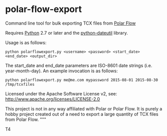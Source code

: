 # polar-flow-export
Command line tool for bulk exporting TCX files from [Polar Flow](https://flow.polar.com/)

Requires [Python](https://www.python.org) 2.7 or later and the [python-dateutil](https://pypi.python.org/pypi/python-dateutil) library.

Usage is as follows:

    python polarflowexport.py <username> <password> <start_date> <end_date> <output_dir>

The start_date and end_date parameters are ISO-8601 date strings (i.e.
year-month-day). An example invocation is as follows:

    python polarflowexport.py me@me.com mypassword 2015-08-01 2015-08-30 /tmp/tcxfiles

Licensed under the Apache Software License v2, see: http://www.apache.org/licenses/LICENSE-2.0

This project is not in any way affiliated with Polar or Polar Flow. It is purely a
hobby project created out of a need to export a large quantity of TCX files from 
Polar Flow.
"""

T4
